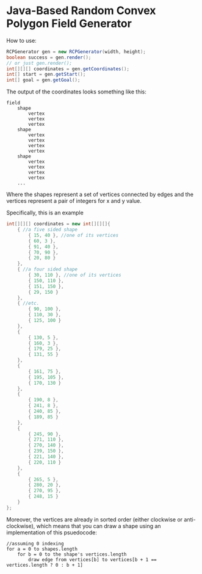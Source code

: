 # Java-Based Random Convex Polygon Field Generator

How to use:

```java
RCPGenerator gen = new RCPGenerator(width, height);
boolean success = gen.render();
// or just gen.render();
int[][][] coordinates = gen.getCoordinates();
int[] start = gen.getStart();
int[] goal = gen.getGoal();
```

The output of the coordinates looks something like this:

```
field
    shape
        vertex
        vertex
        vertex
    shape
        vertex
        vertex
        vertex
        vertex
    shape
        vertex
        vertex
        vertex
        vertex
    ...
``` 

Where the shapes represent a set of vertices connected by edges and the vertices represent a pair of integers for x and y value.

Specifically, this is an example

```java
int[][][] coordinates = new int[][][]{
    { //a five sided shape
        { 15, 40 }, //one of its vertices
        { 60, 3 },
        { 91, 40 },
        { 70, 90 },
        { 20, 80 }
    },
    { //a four sided shape
        { 30, 110 }, //one of its vertices
        { 150, 110 },
        { 151, 150 },
        { 29, 150 }
    },
    { //etc.
        { 90, 100 },
        { 110, 30 },
        { 125, 100 }
    },
    {
        { 130, 5 },
        { 160, 3 },
        { 179, 25 },
        { 131, 55 }
    },
    {
        { 161, 75 },
        { 195, 105 },
        { 170, 130 }
    },
    {
        { 190, 8 },
        { 241, 8 },
        { 240, 85 },
        { 189, 85 }
    },
    {
        { 245, 90 },
        { 271, 110 },
        { 270, 140 },
        { 239, 150 },
        { 221, 140 },
        { 220, 110 }
    },
    {
        { 265, 5 },
        { 280, 20 },
        { 270, 95 },
        { 248, 15 }
    }
};
```
Moreover, the vertices are already in sorted order (either clockwise or anti-clockwise), which means that you can draw a shape using an implementation of this psuedocode:

```
//assuming 0 indexing
for a = 0 to shapes.length
    for b = 0 to the shape's vertices.length
        draw edge from vertices[b] to vertices[b + 1 == vertices.length ? 0 : b + 1]
```

